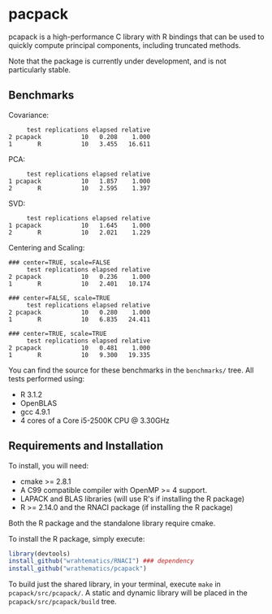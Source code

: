 # pacpack

pcapack is a high-performance C library with R bindings that can
be used to quickly compute principal components, including truncated
methods.

Note that the package is currently under development, and is not
particularly stable.



## Benchmarks

Covariance:
```
     test replications elapsed relative
2 pcapack           10   0.208    1.000
1       R           10   3.455   16.611
```

PCA:
```
     test replications elapsed relative
1 pcapack           10   1.857    1.000
2       R           10   2.595    1.397
```

SVD:
```
     test replications elapsed relative
1 pcapack           10   1.645    1.000
2       R           10   2.021    1.229
```

Centering and Scaling:
```
### center=TRUE, scale=FALSE
     test replications elapsed relative
2 pcapack           10   0.236    1.000
1       R           10   2.401   10.174

### center=FALSE, scale=TRUE
     test replications elapsed relative
2 pcapack           10   0.280    1.000
1       R           10   6.835   24.411

### center=TRUE, scale=TRUE
     test replications elapsed relative
2 pcapack           10   0.481    1.000
1       R           10   9.300   19.335
```

You can find the source for these benchmarks in the `benchmarks/` tree.
All tests performed using:

* R 3.1.2
* OpenBLAS
* gcc 4.9.1
* 4 cores of a Core i5-2500K CPU @ 3.30GHz


## Requirements and Installation

To install, you will need: 

* cmake >= 2.8.1
* A C99 compatible compiler with OpenMP >= 4 support.
* LAPACK and BLAS libraries (will use R's if installing the R package)
* R >= 2.14.0 and the RNACI package (if installing the R package)

Both the R package and the standalone library require cmake.

To install the R package, simply execute:

```r
library(devtools)
install_github("wrahtematics/RNACI") ### dependency
install_github("wrathematics/pcapack")
```

To build just the shared library, in your terminal, execute `make` in
`pcapack/src/pcapack/`.  A static and dynamic library will be placed 
in the `pcapack/src/pcapack/build` tree.


